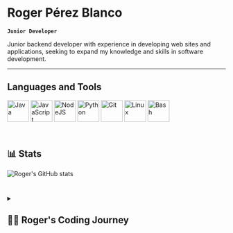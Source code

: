 # Roger Pérez Blanco

**`Junior Developer`**

Junior backend developer with experience in developing web sites and applications, seeking to expand my knowledge and skills in software development.

---

## Languages and Tools

<div>
<img alt="Java" width="50px" src="https://cdn.jsdelivr.net/gh/devicons/devicon/icons/java/java-original.svg"/>
<img alt="JavaScript" width="50px" src="https://cdn.jsdelivr.net/gh/devicons/devicon/icons/javascript/javascript-plain.svg" />
<img alt="NodeJS" width="50px" src="https://cdn.jsdelivr.net/gh/devicons/devicon/icons/nodejs/nodejs-original.svg" />
<img alt="Python" width="50px" src="https://cdn.jsdelivr.net/gh/devicons/devicon/icons/python/python-original.svg" />
<img alt="Git" width="50px" src="https://cdn.jsdelivr.net/gh/devicons/devicon/icons/git/git-original.svg" />
<img alt="Linux" width="50px" src="https://cdn.jsdelivr.net/gh/devicons/devicon/icons/linux/linux-original.svg" />
<img alt="Bash" width="50px" src="https://cdn.jsdelivr.net/gh/devicons/devicon/icons/bash/bash-original.svg" />
</div>
<br />

#

## 📊 Stats

![Roger's GitHub stats](https://github-readme-stats.vercel.app/api?username=rogerpb98&show_icons=true&theme=gruvbox)

<!-- ![GitHub Streak](https://streak-stats.demolab.com?user=rogerpb98&theme=gruvbox&border_radius=4.5) -->

#

<details>
 <summary><h2>👨‍💻 Roger's Coding Journey</h2></summary>
   Lorem ipsum dolor sit amet, consectetur adipiscing elit. Curabitur molestie eleifend nisl, sed congue nisi fermentum a. Suspendisse odio justo, commodo iaculis odio et, luctus porta nisl. Nulla suscipit, velit vel vulputate maximus, lacus elit eleifend magna, sed lobortis nisl dui quis odio. Suspendisse eu nulla nec tortor rutrum cursus non non ante. Vivamus sem ex, placerat vel accumsan ut, finibus sit amet augue. Proin lorem arcu, rhoncus non mauris et, lacinia euismod tellus. Proin feugiat sem in rutrum placerat. Proin commodo non eros in mattis. Proin ultricies ligula id lorem pulvinar facilisis.

[website]: TODO
[linkedin]: TODO
